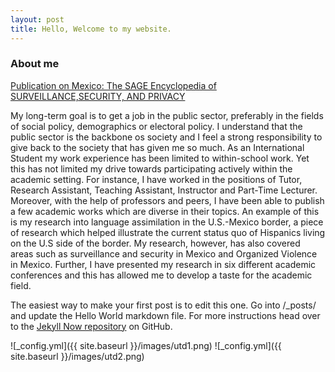 ```yaml
---
layout: post
title: Hello, Welcome to my website. 
---
```



### About me

[Publication on Mexico: The SAGE Encyclopedia of SURVEILLANCE,SECURITY, AND PRIVACY](/images/MexicoSagePublication.pdf)

My long-term goal is to get a job in the public sector, preferably in the fields of social policy, demographics or electoral policy. I understand that the public sector is the backbone os society and I feel a strong responsibility to give back to the society that has given me so much. 
As an International Student my work experience has been limited to within-school work. Yet this has not limited my drive towards participating actively within the academic setting. For instance, I have worked in the positions of Tutor, Research Assistant, Teaching Assistant, Instructor and Part-Time Lecturer. Moreover, with the help of professors and peers, I have been able to publish a few academic works which are diverse in their topics. An example of this is my research into language assimilation in the U.S.-Mexico border, a piece of research which helped illustrate the current status quo of Hispanics living on the U.S side of the border. My research, however, has also covered areas such as surveillance and security in Mexico and Organized Violence in Mexico.  Further, I have presented my research in six different academic conferences and this has allowed me to develop a taste for the academic field. 


The easiest way to make your first post is to edit this one. Go into /_posts/ and update the Hello World markdown file. For more instructions head over to the [Jekyll Now repository](https://github.com/barryclark/jekyll-now) on GitHub.


![_config.yml]({{ site.baseurl }}/images/utd1.png)
![_config.yml]({{ site.baseurl }}/images/utd2.png)
